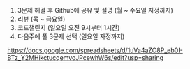1. 3문제 해결 후 Github에 공유 및 설명 (월 ~ 수요일 자정까지)
2. 리뷰 (목 ~ 금요일)
3. 코드챌린지 (일요일 오전 9시부터 1시간)
4. 다음주에 풀 3문제 선택 (일요일 자정까지)

https://docs.google.com/spreadsheets/d/1uVa4aZO8P_eb0I-BTz_Y2MHikctucqemvoJPcewhW6s/edit?usp=sharing
